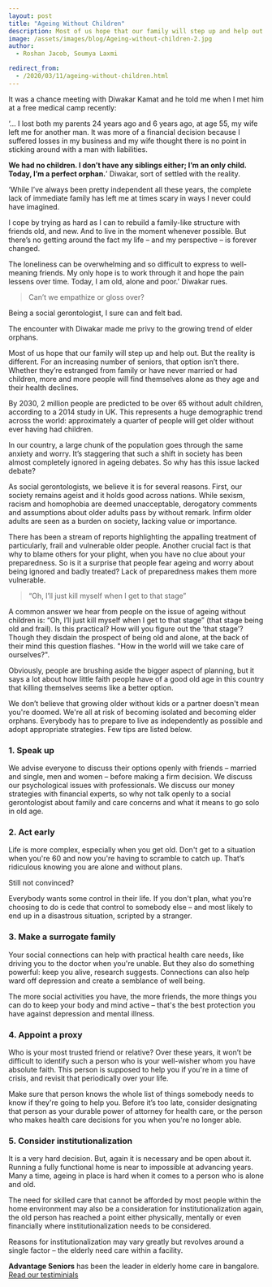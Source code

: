 ```yaml
---
layout: post
title: "Ageing Without Children"
description: Most of us hope that our family will step up and help out. But the reality is different. For an increasing number of seniors, that option isn’t there.
image: /assets/images/blog/Ageing-without-children-2.jpg
author:
  - Roshan Jacob, Soumya Laxmi

redirect_from:
  - /2020/03/11/ageing-without-children.html
---
```


It was a chance meeting with Diwakar Kamat and he told me when I met him at a free medical camp recently:

‘… I lost both my parents 24 years ago and 6 years ago, at age 55, my wife left me for another man. It was more of a financial decision because I suffered losses in my business and my wife thought there is no point in sticking around with a man with liabilities. 

**We had no children. I don’t have any siblings either; I’m an only child. Today, I’m a perfect orphan.**’ Diwakar, sort of settled with the reality.

‘While I’ve always been pretty independent all these years, the complete lack of immediate family has left me at times scary in ways I never could have imagined. 

I cope by trying as hard as I can to rebuild a family-like structure with friends old, and new. And to live in the moment whenever possible. But there’s no getting around the fact my life – and my perspective – is forever changed. 

The loneliness can be overwhelming and so difficult to express to well-meaning friends. My only hope is to work through it and hope the pain lessens over time. Today, I am old, alone and poor.’ Diwakar rues.

>Can’t we empathize or gloss over?

Being a social gerontologist, I sure can and felt bad.

The encounter with Diwakar made me privy to the growing trend of elder orphans.

Most of us hope that our family will step up and help out. But the reality is different. For an increasing number of seniors, that option isn’t there. Whether they’re estranged from family or have never married or had children, more and more people will find themselves alone as they age and their health declines.

By 2030, 2 million people are predicted to be over 65 without adult children, according to a 2014 study in UK. This represents a huge demographic trend across the world: approximately a quarter of people will get older without ever having had children. 

In our country, a large chunk of the population goes through the same anxiety and worry. It’s staggering that such a shift in society has been almost completely ignored in ageing debates. So why has this issue lacked debate?

As social gerontologists, we believe it is for several reasons. First, our society remains ageist and it holds good across nations. While sexism, racism and homophobia are deemed unacceptable, derogatory comments and assumptions about older adults pass by without remark. Infirm older adults are seen as a burden on society, lacking value or importance. 

There has been a stream of reports highlighting the appalling treatment of particularly, frail and vulnerable older people. Another crucial fact is that why to blame others for your plight, when you have no clue about your preparedness. So is it a surprise that people fear ageing and worry about being ignored and badly treated? Lack of preparedness makes them more vulnerable.

> “Oh, I’ll just kill myself when I get to that stage”

A common answer we hear from people on the issue of ageing without children is: “Oh, I’ll just kill myself when I get to that stage” (that stage being old and frail). Is this practical?  How will you figure out the ‘that stage’? Though they disdain the prospect of being old and alone, at the back of their mind this question flashes. "How in the world will we take care of ourselves?". 

Obviously, people are brushing aside the bigger aspect of planning, but it says a lot about how little faith people have of a good old age in this country that killing themselves seems like a better option.

We don’t believe that growing older without kids or a partner doesn't mean you're doomed. We're all at risk of becoming isolated and becoming elder orphans. Everybody has to prepare to live as independently as possible and adopt appropriate strategies. Few tips are listed below. 

### 1. Speak up 

We advise everyone to discuss their options openly with friends – married and single, men and women – before making a firm decision. We discuss our psychological issues with professionals. We discuss our money strategies with financial experts, so why not talk openly to a social gerontologist about family and care concerns and what it means to go solo in old age. 

### 2. Act early

Life is more complex, especially when you get old. Don't get to a situation when you're 60 and now you're having to scramble to catch up. That’s ridiculous knowing you are alone and without plans.  

Still not convinced?  

Everybody wants some control in their life. If you don't plan, what you're choosing to do is cede that control to somebody else – and most likely to end up in a disastrous situation, scripted by a stranger.

### 3. Make a surrogate family

Your social connections can help with practical health care needs, like driving you to the doctor when you're unable. But they also do something powerful: keep you alive, research suggests. Connections can also help ward off depression and create a semblance of well being. 

The more social activities you have, the more friends, the more things you can do to keep your body and mind active – that's the best protection you have against depression and mental illness.

### 4. Appoint a proxy

Who is your most trusted friend or relative? Over these years, it won’t be difficult to identify such a person who is your well-wisher whom you have absolute faith. This person is supposed to help you if you're in a time of crisis, and revisit that periodically over your life. 

Make sure that person knows the whole list of things somebody needs to know if they're going to help you. Before it’s too late, consider designating that person as your durable power of attorney for health care, or the person who makes health care decisions for you when you're no longer able.

### 5. Consider institutionalization

It is a very hard decision. But, again it is necessary and be open about it. Running a fully functional home is near to impossible at advancing years. Many a time, ageing in place is hard when it comes to a person who is alone and old. 

The need for skilled care that cannot be afforded by most people within the home environment may also be a consideration for institutionalization again, the old person has reached a point either physically, mentally or even financially where institutionalization needs to be considered. 

Reasons for institutionalization may vary greatly but revolves around a single factor – the elderly need care within a facility.

**Advantage Seniors** has been the leader in elderly home care in bangalore. [Read our testiminials](/reviews/)